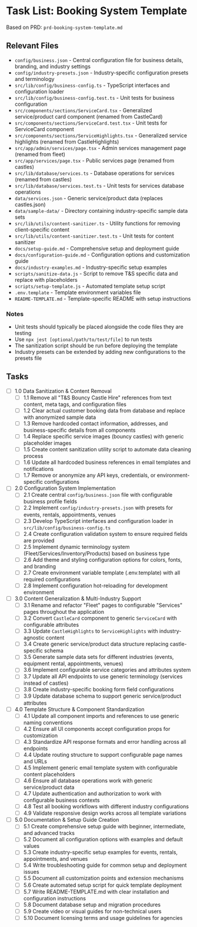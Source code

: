 # Task List: Booking System Template

Based on PRD: `prd-booking-system-template.md`

## Relevant Files

- `config/business.json` - Central configuration file for business details, branding, and industry settings
- `config/industry-presets.json` - Industry-specific configuration presets and terminology
- `src/lib/config/business-config.ts` - TypeScript interfaces and configuration loader
- `src/lib/config/business-config.test.ts` - Unit tests for business configuration
- `src/components/sections/ServiceCard.tsx` - Generalized service/product card component (renamed from CastleCard)
- `src/components/sections/ServiceCard.test.tsx` - Unit tests for ServiceCard component
- `src/components/sections/ServiceHighlights.tsx` - Generalized service highlights (renamed from CastleHighlights)
- `src/app/admin/services/page.tsx` - Admin services management page (renamed from fleet)
- `src/app/services/page.tsx` - Public services page (renamed from castles)
- `src/lib/database/services.ts` - Database operations for services (renamed from castles)
- `src/lib/database/services.test.ts` - Unit tests for services database operations
- `data/services.json` - Generic service/product data (replaces castles.json)
- `data/sample-data/` - Directory containing industry-specific sample data sets
- `src/lib/utils/content-sanitizer.ts` - Utility functions for removing client-specific content
- `src/lib/utils/content-sanitizer.test.ts` - Unit tests for content sanitizer
- `docs/setup-guide.md` - Comprehensive setup and deployment guide
- `docs/configuration-guide.md` - Configuration options and customization guide
- `docs/industry-examples.md` - Industry-specific setup examples
- `scripts/sanitize-data.js` - Script to remove T&S specific data and replace with placeholders
- `scripts/setup-template.js` - Automated template setup script
- `.env.template` - Template environment variables file
- `README-TEMPLATE.md` - Template-specific README with setup instructions

### Notes

- Unit tests should typically be placed alongside the code files they are testing
- Use `npx jest [optional/path/to/test/file]` to run tests
- The sanitization script should be run before deploying the template
- Industry presets can be extended by adding new configurations to the presets file

## Tasks

- [ ] 1.0 Data Sanitization & Content Removal
  - [ ] 1.1 Remove all "T&S Bouncy Castle Hire" references from text content, meta tags, and configuration files
  - [ ] 1.2 Clear actual customer booking data from database and replace with anonymized sample data
  - [ ] 1.3 Remove hardcoded contact information, addresses, and business-specific details from all components
  - [ ] 1.4 Replace specific service images (bouncy castles) with generic placeholder images
  - [ ] 1.5 Create content sanitization utility script to automate data cleaning process
  - [ ] 1.6 Update all hardcoded business references in email templates and notifications
  - [ ] 1.7 Remove or anonymize any API keys, credentials, or environment-specific configurations

- [ ] 2.0 Configuration System Implementation
  - [ ] 2.1 Create central `config/business.json` file with configurable business profile fields
  - [ ] 2.2 Implement `config/industry-presets.json` with presets for events, rentals, appointments, venues
  - [ ] 2.3 Develop TypeScript interfaces and configuration loader in `src/lib/config/business-config.ts`
  - [ ] 2.4 Create configuration validation system to ensure required fields are provided
  - [ ] 2.5 Implement dynamic terminology system (Fleet/Services/Inventory/Products) based on business type
  - [ ] 2.6 Add theme and styling configuration options for colors, fonts, and branding
  - [ ] 2.7 Create environment variable template (.env.template) with all required configurations
  - [ ] 2.8 Implement configuration hot-reloading for development environment

- [ ] 3.0 Content Generalization & Multi-Industry Support
  - [ ] 3.1 Rename and refactor "Fleet" pages to configurable "Services" pages throughout the application
  - [ ] 3.2 Convert `CastleCard` component to generic `ServiceCard` with configurable attributes
  - [ ] 3.3 Update `CastleHighlights` to `ServiceHighlights` with industry-agnostic content
  - [ ] 3.4 Create generic service/product data structure replacing castle-specific schema
  - [ ] 3.5 Generate sample data sets for different industries (events, equipment rental, appointments, venues)
  - [ ] 3.6 Implement configurable service categories and attributes system
  - [ ] 3.7 Update all API endpoints to use generic terminology (services instead of castles)
  - [ ] 3.8 Create industry-specific booking form field configurations
  - [ ] 3.9 Update database schema to support generic service/product attributes

- [ ] 4.0 Template Structure & Component Standardization
  - [ ] 4.1 Update all component imports and references to use generic naming conventions
  - [ ] 4.2 Ensure all UI components accept configuration props for customization
  - [ ] 4.3 Standardize API response formats and error handling across all endpoints
  - [ ] 4.4 Update routing structure to support configurable page names and URLs
  - [ ] 4.5 Implement generic email template system with configurable content placeholders
  - [ ] 4.6 Ensure all database operations work with generic service/product data
  - [ ] 4.7 Update authentication and authorization to work with configurable business contexts
  - [ ] 4.8 Test all booking workflows with different industry configurations
  - [ ] 4.9 Validate responsive design works across all template variations

- [ ] 5.0 Documentation & Setup Guide Creation
  - [ ] 5.1 Create comprehensive setup guide with beginner, intermediate, and advanced tracks
  - [ ] 5.2 Document all configuration options with examples and default values
  - [ ] 5.3 Create industry-specific setup examples for events, rentals, appointments, and venues
  - [ ] 5.4 Write troubleshooting guide for common setup and deployment issues
  - [ ] 5.5 Document all customization points and extension mechanisms
  - [ ] 5.6 Create automated setup script for quick template deployment
  - [ ] 5.7 Write README-TEMPLATE.md with clear installation and configuration instructions
  - [ ] 5.8 Document database setup and migration procedures
  - [ ] 5.9 Create video or visual guides for non-technical users
  - [ ] 5.10 Document licensing terms and usage guidelines for agencies